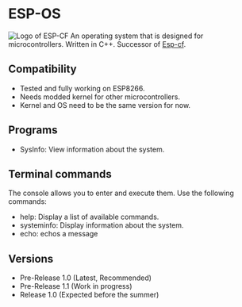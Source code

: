 # ESP-OS
![Logo of ESP-CF](https://github.com/Pepe-57/esp-os/blob/main/esp-os_logo.jpeg)
An operating system that is designed for microcontrollers. Written in C++. Successor of [Esp-cf](https://github.com/Pepe-57/esp-cf).
## Compatibility
- Tested and fully working on ESP8266.
- Needs modded kernel for other microcontrollers.
- Kernel and OS need to be the same version for now.
## Programs
- SysInfo: View information about the system.
## Terminal commands
The console allows you to enter and execute them. Use the following commands:
- help: Display a list of available commands.
- systeminfo: Display information about the system.
- echo: echos a message
## Versions
- Pre-Release 1.0 (Latest, Recommended)
- Pre-Release 1.1 (Work in progress)
- Release 1.0 (Expected before the summer)

